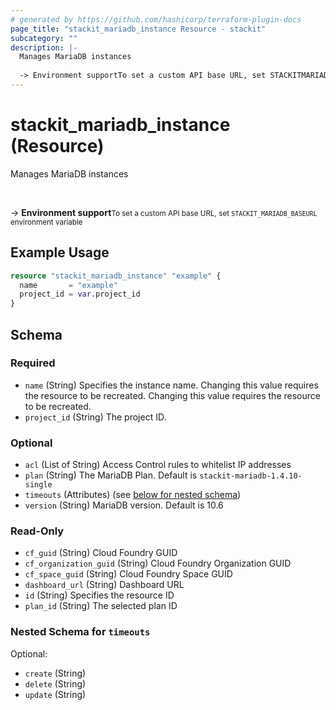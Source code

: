 ```yaml
---
# generated by https://github.com/hashicorp/terraform-plugin-docs
page_title: "stackit_mariadb_instance Resource - stackit"
subcategory: ""
description: |-
  Manages MariaDB instances
  
  -> Environment supportTo set a custom API base URL, set STACKITMARIADBBASEURL environment variable
---
```


# stackit_mariadb_instance (Resource)

Manages MariaDB instances


<br />

-> __Environment support__<small>To set a custom API base URL, set <code>STACKIT_MARIADB_BASEURL</code> environment variable </small>

## Example Usage

```terraform
resource "stackit_mariadb_instance" "example" {
  name       = "example"
  project_id = var.project_id
}
```

<!-- schema generated by tfplugindocs -->
## Schema

### Required

- `name` (String) Specifies the instance name. Changing this value requires the resource to be recreated. Changing this value requires the resource to be recreated.
- `project_id` (String) The project ID.

### Optional

- `acl` (List of String) Access Control rules to whitelist IP addresses
- `plan` (String) The MariaDB Plan. Default is `stackit-mariadb-1.4.10-single`
- `timeouts` (Attributes) (see [below for nested schema](#nestedatt--timeouts))
- `version` (String) MariaDB version. Default is 10.6

### Read-Only

- `cf_guid` (String) Cloud Foundry GUID
- `cf_organization_guid` (String) Cloud Foundry Organization GUID
- `cf_space_guid` (String) Cloud Foundry Space GUID
- `dashboard_url` (String) Dashboard URL
- `id` (String) Specifies the resource ID
- `plan_id` (String) The selected plan ID

<a id="nestedatt--timeouts"></a>
### Nested Schema for `timeouts`

Optional:

- `create` (String)
- `delete` (String)
- `update` (String)


